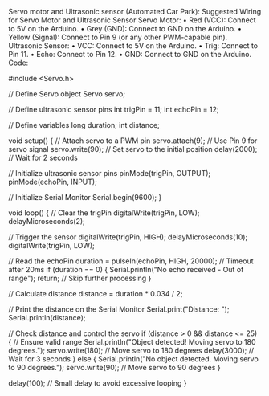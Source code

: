 Servo motor and Ultrasonic sensor (Automated Car Park):
Suggested Wiring for Servo Motor and Ultrasonic Sensor
Servo Motor:
•	Red (VCC): Connect to 5V on the Arduino.
•	Grey (GND): Connect to GND on the Arduino.
•	Yellow (Signal): Connect to Pin 9 (or any other PWM-capable pin).
Ultrasonic Sensor:
•	VCC: Connect to 5V on the Arduino.
•	Trig: Connect to Pin 11.
•	Echo: Connect to Pin 12.
•	GND: Connect to GND on the Arduino.
Code:


#include <Servo.h>

// Define Servo object
Servo servo;

// Define ultrasonic sensor pins
int trigPin = 11;
int echoPin = 12;

// Define variables
long duration;
int distance;

void setup() {
  // Attach servo to a PWM pin
  servo.attach(9);       // Use Pin 9 for servo signal
  servo.write(90);       // Set servo to the initial position
  delay(2000);           // Wait for 2 seconds

  // Initialize ultrasonic sensor pins
  pinMode(trigPin, OUTPUT);
  pinMode(echoPin, INPUT);

  // Initialize Serial Monitor
  Serial.begin(9600);
}

void loop() {
  // Clear the trigPin
  digitalWrite(trigPin, LOW);
  delayMicroseconds(2);

  // Trigger the sensor
  digitalWrite(trigPin, HIGH);
  delayMicroseconds(10);
  digitalWrite(trigPin, LOW);

  // Read the echoPin
  duration = pulseIn(echoPin, HIGH, 20000); // Timeout after 20ms
  if (duration == 0) {
    Serial.println("No echo received - Out of range");
    return; // Skip further processing
  }

  // Calculate distance
  distance = duration * 0.034 / 2;

  // Print the distance on the Serial Monitor
  Serial.print("Distance: ");
  Serial.println(distance);

  // Check distance and control the servo
  if (distance > 0 && distance <= 25) { // Ensure valid range
    Serial.println("Object detected! Moving servo to 180 degrees.");
    servo.write(180); // Move servo to 180 degrees
    delay(3000);      // Wait for 3 seconds
  } else {
    Serial.println("No object detected. Moving servo to 90 degrees.");
    servo.write(90); // Move servo to 90 degrees
  }

  delay(100); // Small delay to avoid excessive looping
}



